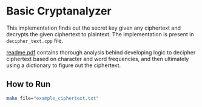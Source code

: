 # Basic Cryptanalyzer
This implementation finds out the secret key given any ciphertext and decrypts the given ciphertext to plaintext. The implementation is present in `decipher_text.cpp` file.

[readme.pdf](./readme.pdf) contains thorough analysis behind developing logic to decipher ciphertext based on character and word frequencies, and then ultimately using a dictionary to figure out the ciphertext.

## How to Run
```bash
make file="example_ciphertext.txt"
```
